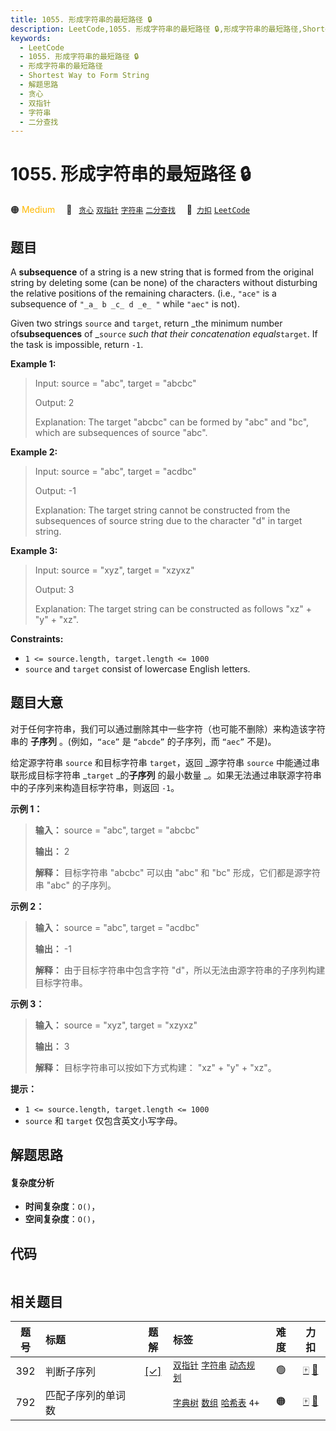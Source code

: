 ```yaml
---
title: 1055. 形成字符串的最短路径 🔒
description: LeetCode,1055. 形成字符串的最短路径 🔒,形成字符串的最短路径,Shortest Way to Form String,解题思路,贪心,双指针,字符串,二分查找
keywords:
  - LeetCode
  - 1055. 形成字符串的最短路径 🔒
  - 形成字符串的最短路径
  - Shortest Way to Form String
  - 解题思路
  - 贪心
  - 双指针
  - 字符串
  - 二分查找
---
```


# 1055. 形成字符串的最短路径 🔒

🟠 <font color=#ffb800>Medium</font>&emsp; 🔖&ensp; [`贪心`](/tag/greedy.md) [`双指针`](/tag/two-pointers.md) [`字符串`](/tag/string.md) [`二分查找`](/tag/binary-search.md)&emsp; 🔗&ensp;[`力扣`](https://leetcode.cn/problems/shortest-way-to-form-string) [`LeetCode`](https://leetcode.com/problems/shortest-way-to-form-string)

## 题目

A **subsequence** of a string is a new string that is formed from the original
string by deleting some (can be none) of the characters without disturbing the
relative positions of the remaining characters. (i.e., `"ace"` is a
subsequence of `"_a_ b _c_ d _e_ "` while `"aec"` is not).

Given two strings `source` and `target`, return _the minimum number
of**subsequences** of _`source` _such that their concatenation
equals_`target`. If the task is impossible, return `-1`.



**Example 1:**

> Input: source = "abc", target = "abcbc"
> 
> Output: 2
> 
> Explanation: The target "abcbc" can be formed by "abc" and "bc", which are subsequences of source "abc".

**Example 2:**

> Input: source = "abc", target = "acdbc"
> 
> Output: -1
> 
> Explanation: The target string cannot be constructed from the subsequences of source string due to the character "d" in target string.

**Example 3:**

> Input: source = "xyz", target = "xzyxz"
> 
> Output: 3
> 
> Explanation: The target string can be constructed as follows "xz" + "y" + "xz".

**Constraints:**

  * `1 <= source.length, target.length <= 1000`
  * `source` and `target` consist of lowercase English letters.


## 题目大意

对于任何字符串，我们可以通过删除其中一些字符（也可能不删除）来构造该字符串的 **子序列** 。(例如，`“ace”` 是 `“abcde”` 的子序列，而
`“aec”` 不是)。

给定源字符串 `source` 和目标字符串 `target`，返回 _源字符串  `source` 中能通过串联形成目标字符串 _`target`
_的**子序列** 的最小数量 _。如果无法通过串联源字符串中的子序列来构造目标字符串，则返回 `-1`。



**示例 1：**

> 
> 
> 
> 
> 
> **输入：** source = "abc", target = "abcbc"
> 
> **输出：** 2
> 
> **解释：** 目标字符串 "abcbc" 可以由 "abc" 和 "bc" 形成，它们都是源字符串 "abc" 的子序列。
> 
> 

**示例 2：**

> 
> 
> 
> 
> 
> **输入：** source = "abc", target = "acdbc"
> 
> **输出：** -1
> 
> **解释：** 由于目标字符串中包含字符 "d"，所以无法由源字符串的子序列构建目标字符串。
> 
> 

**示例 3：**

> 
> 
> 
> 
> 
> **输入：** source = "xyz", target = "xzyxz"
> 
> **输出：** 3
> 
> **解释：** 目标字符串可以按如下方式构建： "xz" + "y" + "xz"。
> 
> 



**提示：**

  * `1 <= source.length, target.length <= 1000`
  * `source` 和 `target` 仅包含英文小写字母。


## 解题思路

#### 复杂度分析

- **时间复杂度**：`O()`，
- **空间复杂度**：`O()`，

## 代码

```javascript

```

## 相关题目

<!-- prettier-ignore -->
| 题号 | 标题 | 题解 | 标签 | 难度 | 力扣 |
| :------: | :------ | :------: | :------ | :------: | :------: |
| 392 | 判断子序列 | [[✓]](/problem/0392.md) |  [`双指针`](/tag/two-pointers.md) [`字符串`](/tag/string.md) [`动态规划`](/tag/dynamic-programming.md) | 🟢 | [🀄️](https://leetcode.cn/problems/is-subsequence) [🔗](https://leetcode.com/problems/is-subsequence) |
| 792 | 匹配子序列的单词数 |  |  [`字典树`](/tag/trie.md) [`数组`](/tag/array.md) [`哈希表`](/tag/hash-table.md) `4+` | 🟠 | [🀄️](https://leetcode.cn/problems/number-of-matching-subsequences) [🔗](https://leetcode.com/problems/number-of-matching-subsequences) |